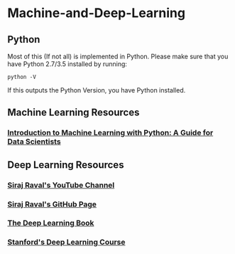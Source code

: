 # Machine-and-Deep-Learning


## Python

Most of this (If not all) is implemented in Python.
Please make sure that you have Python 2.7/3.5 installed by running:

`python -V`

If this outputs the Python Version, you have Python installed.

## Machine Learning Resources

### [ Introduction to Machine Learning with Python: A Guide for Data Scientists ](https://www.amazon.in/Introduction-Machine-Learning-Python-Scientists/dp/9352134575?tag=googinhydr18418-21&tag=googinkenshoo-21&ascsubtag=88e6e93f-6186-4b6a-acbb-07c8fef57a60)


## Deep Learning Resources 

### [ Siraj Raval's YouTube Channel ](https://www.youtube.com/channel/UCWN3xxRkmTPmbKwht9FuE5A)

### [ Siraj Raval's GitHub Page ](https://github.com/llSourcell)

### [ The Deep Learning Book ](http://www.deeplearningbook.org/)

### [ Stanford's Deep Learning Course ](http://deeplearning.stanford.edu/tutorial/)

